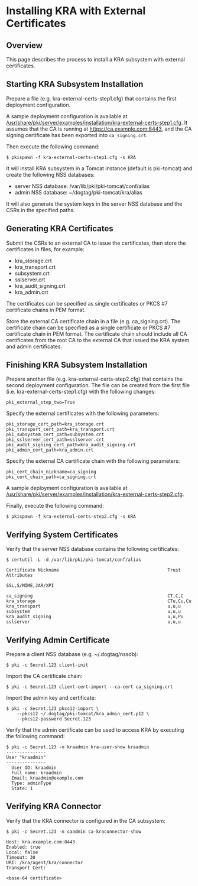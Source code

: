 Installing KRA with External Certificates
=========================================

Overview
--------

This page describes the process to install a KRA subsystem with external certificates.

Starting KRA Subsystem Installation
-----------------------------------

Prepare a file (e.g. kra-external-certs-step1.cfg) that contains the first deployment configuration.

A sample deployment configuration is available at [/usr/share/pki/server/examples/installation/kra-external-certs-step1.cfg](../../../base/server/examples/installation/kra-external-certs-step1.cfg).
It assumes that the CA is running at https://ca.example.com:8443,
and the CA signing certificate has been exported into `ca_signing.crt`.

Then execute the following command:

```
$ pkispawn -f kra-external-certs-step1.cfg -s KRA
```

It will install KRA subsystem in a Tomcat instance (default is pki-tomcat) and create the following NSS databases:
* server NSS database: /var/lib/pki/pki-tomcat/conf/alias
* admin NSS database: ~/dogtag/pki-tomcat/kra/alias

It will also generate the system keys in the server NSS database and the CSRs in the specified paths.

Generating KRA Certificates
---------------------------

Submit the CSRs to an external CA to issue the certificates, then store the certificates in files, for example:
* kra_storage.crt
* kra_transport.crt
* subsystem.crt
* sslserver.crt
* kra_audit_signing.crt
* kra_admin.crt

The certificates can be specified as single certificates or PKCS #7 certificate chains in PEM format.

Store the external CA certificate chain in a file (e.g. ca_signing.crt). The certificate chain can be specified as a single certificate or PKCS #7 certificate chain in PEM format. The certificate chain should include all CA certificates from the root CA to the external CA that issued the KRA system and admin certificates.

Finishing KRA Subsystem Installation
------------------------------------

Prepare another file (e.g. kra-external-certs-step2.cfg) that contains the second deployment configuration.
The file can be created from the first file (i.e. kra-external-certs-step1.cfg) with the following changes:

```
pki_external_step_two=True
```

Specify the external certificates with the following parameters:

```
pki_storage_cert_path=kra_storage.crt
pki_transport_cert_path=kra_transport.crt
pki_subsystem_cert_path=subsystem.crt
pki_sslserver_cert_path=sslserver.crt
pki_audit_signing_cert_path=kra_audit_signing.crt
pki_admin_cert_path=kra_admin.crt
```

Specify the external CA certificate chain with the following parameters:

```
pki_cert_chain_nickname=ca_signing
pki_cert_chain_path=ca_signing.crt
```

A sample deployment configuration is available at [/usr/share/pki/server/examples/installation/kra-external-certs-step2.cfg](../../../base/server/examples/installation/kra-external-certs-step2.cfg).

Finally, execute the following command:

```
$ pkispawn -f kra-external-certs-step2.cfg -s KRA
```

Verifying System Certificates
-----------------------------

Verify that the server NSS database contains the following certificates:

```
$ certutil -L -d /var/lib/pki/pki-tomcat/conf/alias

Certificate Nickname                                         Trust Attributes
                                                             SSL,S/MIME,JAR/XPI

ca_signing                                                   CT,C,C
kra_storage                                                  CTu,Cu,Cu
kra_transport                                                u,u,u
subsystem                                                    u,u,u
kra_audit_signing                                            u,u,Pu
sslserver                                                    u,u,u
```

Verifying Admin Certificate
---------------------------

Prepare a client NSS database (e.g. ~/.dogtag/nssdb):

```
$ pki -c Secret.123 client-init
```

Import the CA certificate chain:

```
$ pki -c Secret.123 client-cert-import --ca-cert ca_signing.crt
```

Import the admin key and certificate:

```
$ pki -c Secret.123 pkcs12-import \
    --pkcs12 ~/.dogtag/pki-tomcat/kra_admin_cert.p12 \
    --pkcs12-password Secret.123
```

Verify that the admin certificate can be used to access KRA by executing the following command:

```
$ pki -c Secret.123 -n kraadmin kra-user-show kraadmin
---------------
User "kraadmin"
---------------
  User ID: kraadmin
  Full name: kraadmin
  Email: kraadmin@example.com
  Type: adminType
  State: 1
```

Verifying KRA Connector
-----------------------

Verify that the KRA connector is configured in the CA subsystem:

```
$ pki -c Secret.123 -n caadmin ca-kraconnector-show

Host: kra.example.com:8443
Enabled: true
Local: false
Timeout: 30
URI: /kra/agent/kra/connector
Transport Cert:

<base-64 certificate>
```
